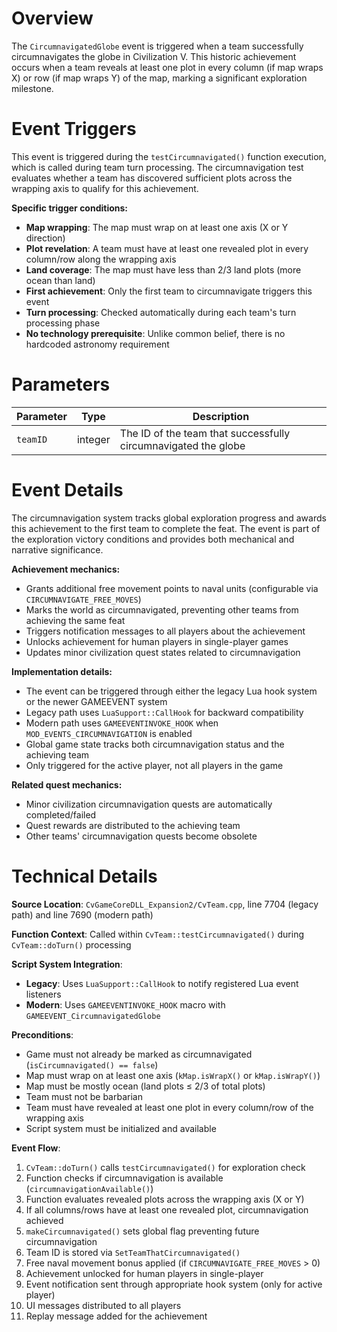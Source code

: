 # Overview

The `CircumnavigatedGlobe` event is triggered when a team successfully circumnavigates the globe in Civilization V. This historic achievement occurs when a team reveals at least one plot in every column (if map wraps X) or row (if map wraps Y) of the map, marking a significant exploration milestone.

# Event Triggers

This event is triggered during the `testCircumnavigated()` function execution, which is called during team turn processing. The circumnavigation test evaluates whether a team has discovered sufficient plots across the wrapping axis to qualify for this achievement.

**Specific trigger conditions:**
- **Map wrapping**: The map must wrap on at least one axis (X or Y direction)
- **Plot revelation**: A team must have at least one revealed plot in every column/row along the wrapping axis
- **Land coverage**: The map must have less than 2/3 land plots (more ocean than land)
- **First achievement**: Only the first team to circumnavigate triggers this event
- **Turn processing**: Checked automatically during each team's turn processing phase
- **No technology prerequisite**: Unlike common belief, there is no hardcoded astronomy requirement

# Parameters

| Parameter | Type | Description |
|-----------|------|-------------|
| `teamID` | integer | The ID of the team that successfully circumnavigated the globe |

# Event Details

The circumnavigation system tracks global exploration progress and awards this achievement to the first team to complete the feat. The event is part of the exploration victory conditions and provides both mechanical and narrative significance.

**Achievement mechanics:**
- Grants additional free movement points to naval units (configurable via `CIRCUMNAVIGATE_FREE_MOVES`)
- Marks the world as circumnavigated, preventing other teams from achieving the same feat
- Triggers notification messages to all players about the achievement
- Unlocks achievement for human players in single-player games
- Updates minor civilization quest states related to circumnavigation

**Implementation details:**
- The event can be triggered through either the legacy Lua hook system or the newer GAMEEVENT system
- Legacy path uses `LuaSupport::CallHook` for backward compatibility
- Modern path uses `GAMEEVENTINVOKE_HOOK` when `MOD_EVENTS_CIRCUMNAVIGATION` is enabled
- Global game state tracks both circumnavigation status and the achieving team
- Only triggered for the active player, not all players in the game

**Related quest mechanics:**
- Minor civilization circumnavigation quests are automatically completed/failed
- Quest rewards are distributed to the achieving team
- Other teams' circumnavigation quests become obsolete

# Technical Details

**Source Location**: `CvGameCoreDLL_Expansion2/CvTeam.cpp`, line 7704 (legacy path) and line 7690 (modern path)

**Function Context**: Called within `CvTeam::testCircumnavigated()` during `CvTeam::doTurn()` processing

**Script System Integration**: 
- **Legacy**: Uses `LuaSupport::CallHook` to notify registered Lua event listeners
- **Modern**: Uses `GAMEEVENTINVOKE_HOOK` macro with `GAMEEVENT_CircumnavigatedGlobe`

**Preconditions**:
- Game must not already be marked as circumnavigated (`isCircumnavigated() == false`)
- Map must wrap on at least one axis (`kMap.isWrapX()` or `kMap.isWrapY()`)
- Map must be mostly ocean (land plots ≤ 2/3 of total plots)
- Team must not be barbarian
- Team must have revealed at least one plot in every column/row of the wrapping axis
- Script system must be initialized and available

**Event Flow**:
1. `CvTeam::doTurn()` calls `testCircumnavigated()` for exploration check
2. Function checks if circumnavigation is available (`circumnavigationAvailable()`)
3. Function evaluates revealed plots across the wrapping axis (X or Y)
4. If all columns/rows have at least one revealed plot, circumnavigation achieved
5. `makeCircumnavigated()` sets global flag preventing future circumnavigation
6. Team ID is stored via `SetTeamThatCircumnavigated()`
7. Free naval movement bonus applied (if `CIRCUMNAVIGATE_FREE_MOVES` > 0)
8. Achievement unlocked for human players in single-player
9. Event notification sent through appropriate hook system (only for active player)
10. UI messages distributed to all players
11. Replay message added for the achievement